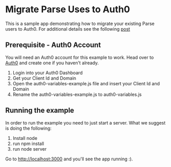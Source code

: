 # Migrate Parse Uses to Auth0

This is a sample app demonstrating how to migrate your existing Parse users to Auth0. For additional details see the following [post](htps://auth0.com/blog)

## Prerequisite - Auth0 Account

You will need an Auth0 account for this example to work. Head over to [Auth0](https://auth0.com) and create one if you haven't already.

1. Login into your Auth0 Dashboard
2. Get your Client Id and Domain
3. Open the auth0-variables-example.js file and insert your Client Id and Domain
4. Rename the auth0-variables-example.js to auth0-variables.js

## Running the example

In order to run the example you need to just start a server. What we suggest is doing the following:

1. Install node
2. run npm install
3. run node server

Go to [http://localhost:3000](http://localhost:3000) and you'll see the app running :).